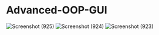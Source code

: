 # Advanced-OOP-GUI
![Screenshot (925)](https://github.com/TranVuDucHuy/AdvancedOOP_JavaGUI/assets/125182856/4a0dad5c-15b9-4404-afc6-f4dea21c93de)
![Screenshot (924)](https://github.com/TranVuDucHuy/AdvancedOOP_JavaGUI/assets/125182856/9289fd03-4c96-48b9-8ff9-342da863ef94)
![Screenshot (923)](https://github.com/TranVuDucHuy/AdvancedOOP_JavaGUI/assets/125182856/085c45b6-99a0-49fe-a465-45e1f445f919)
